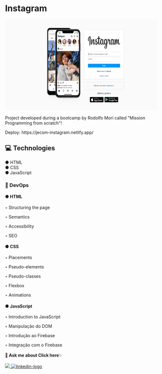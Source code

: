 # Instagram

<div aling="center">
<img height="300em" height="300em" src="./assets/desktop.png">
</div>

<p>Project developed during a bootcamp by <a>Rodolfo Mori</a> called "Mission Programming from scratch"!</p>
 Deploy: https://jecsm-instagram.netlify.app/
 
<br>
 <h2>💻 Technologies</h3> 
 
 ● HTML
 <br>
 ● CSS
 <br>
 ● JavaScript
 
 <h3>📌 DevOps</h3>
 
 <h4>● HTML</h4>
<p>◦ Structuring the page</p>
<p>◦ Semantics</p>
<p>◦ Accessibility</p>
<p>◦ SEO</p>
<h4>● CSS</h4>
<p>◦ Placements</p>
<p>◦ Pseudo-elements</p>
<p>◦ Pseudo-classes</p>
<p>◦ Flexbox</p>
<p>◦ Animations</p>
<h4>● JavaScript</h4>
<p>◦ Introduction to JavaScript</p>
<p>◦ Manipulação do DOM</p>
<p>◦ Introdução ao Firebase</>
<p>◦ Integração com o Firebase
<br>
<br>
<b>💬 Ask me about Click here</b>✨
<br/>
<br/>
<a href="jacquelineellencsm@gmail.com" alt="gmail-logo"> 
<img src="https://img.shields.io/badge/Gmail-D14836?style=for-the-badge&logo=gmail&logoColor=white">
</a>
<a href="https://www.linkedin.com/in/jacquelineellencsm/">
<img src="https://img.shields.io/badge/LinkedIn-0077B5?style=for-the-badge&logo=linkedin&logoColor=white" alt="linkedin-logo">
</a>
